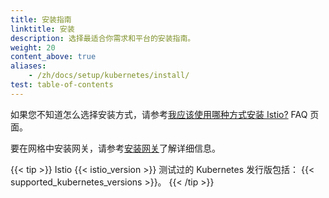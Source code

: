```yaml
---
title: 安装指南
linktitle: 安装
description: 选择最适合你需求和平台的安装指南。
weight: 20
content_above: true
aliases:
    - /zh/docs/setup/kubernetes/install/
test: table-of-contents
---
```


如果您不知道怎么选择安装方式，请参考[我应该使用哪种方式安装 Istio?](/zh/about/faq/#install-method-selection) FAQ 页面。

要在网格中安装网关，请参考[安装网关](/zh/docs/setup/additional-setup/gateway)了解详细信息。

{{< tip >}}
Istio {{< istio_version >}} 测试过的 Kubernetes 发行版包括：
{{< supported_kubernetes_versions >}}。
{{< /tip >}}

